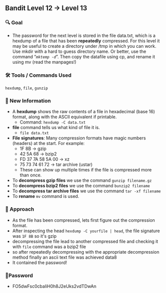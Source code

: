 ## Bandit Level 12 → Level 13

### 🔍 Goal
- The password for the next level is stored in the file data.txt, which is a hexdump of a file that has been **repeatedly** compressed. For this level it may be useful to create a directory under /tmp in which you can work. Use mkdir with a hard to guess directory name. Or better, use the command “*`mktemp -d`*”. Then copy the datafile using cp, and rename it using mv (read the manpages!)

### 🛠️ Tools / Commands Used
`hexdump`, `file`, `gunzip`

### 🔬 New Information
- A **hexdump** shows the raw contents of a file in hexadecimal (base 16) format, along with the ASCII equivalent if printable.
    - Command: `hexdump -C data.txt`
- **file** command tells us what kind of file it is.
    - `file data.txt`
- **File signatures**: Many compression formats have magic numbers (headers) at the start. For example:
    - 1F 8B → gzip
    - 42 5A 68 → bzip2
    - FD 37 7A 58 5A 00 → xz
    - 75 73 74 61 72 → tar archive (ustar)
    - These can show up multiple times if the file is compressed more than once.
- To **decompress gzip files** we use the command `gunzip filename.gz`
- To **decompress bzip2 files** we use the command `bunzip2 filename`
- To **decompress tar archive files** we use the command `tar -xf filename`
- To **rename** `mv` command is used.


### 🧭 Approach
- As the file has been compressed, lets first figure out the compression format.
- After inspecting the head `hexdump -C yourfile | head`, the file signature was `1F 8B` so it's gzip
- decompressing the file lead to another compressed file and checking it with `file` command was a bzip2 file
- so after repeatedly decompressing with the appropriate decompression method finally an ascii text file was achieved data8
- It contained the password!

### 🔑Password
 - FO5dwFsc0cbaIiH0h8J2eUks2vdTDwAn
